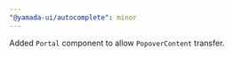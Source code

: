 ```yaml
---
"@yamada-ui/autocomplete": minor
---
```


Added `Portal` component to allow `PopoverContent` transfer.
